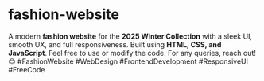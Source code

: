 # fashion-website
A modern **fashion website** for the **2025 Winter Collection** with a sleek UI, smooth UX, and full responsiveness. Built using **HTML, CSS, and JavaScript**. Feel free to use or modify the code. For any queries, reach out! 😊    #FashionWebsite #WebDesign #FrontendDevelopment #ResponsiveUI #FreeCode
